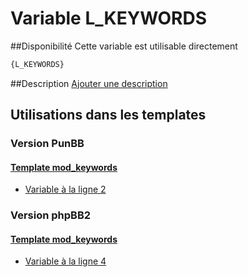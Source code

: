 # Variable L_KEYWORDS

##Disponibilité
Cette variable est utilisable directement

```html
{L_KEYWORDS}
```

##Description
[Ajouter une description](https://fa-tvars.appspot.com/var/L_KEYWORDS)

## Utilisations dans les templates

### Version PunBB

#### [Template mod_keywords](punbb/mod_keywords.md#readme)
* [Variable &agrave; la ligne 2](../punbb/mod_keywords.tpl#L2)

### Version phpBB2

#### [Template mod_keywords](subsilver/mod_keywords.md#readme)
* [Variable &agrave; la ligne 4](../subsilver/mod_keywords.tpl#L4)